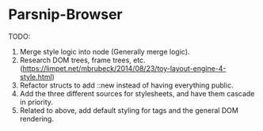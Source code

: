 # Parsnip-Browser


TODO:

1. Merge style logic into node (Generally merge logic).
2. Research DOM trees, frame trees, etc. (https://limpet.net/mbrubeck/2014/08/23/toy-layout-engine-4-style.html)
3. Refactor structs to add ::new instead of having everything public.
4. Add the three different sources for stylesheets, and have them cascade in priority. 
5. Related to above, add default styling for tags and the general DOM rendering.
